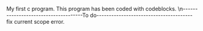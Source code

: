 My first c program.
This program has been coded with codeblocks. \n-------------------------------------To do---------------------------------------
fix current scope error.
